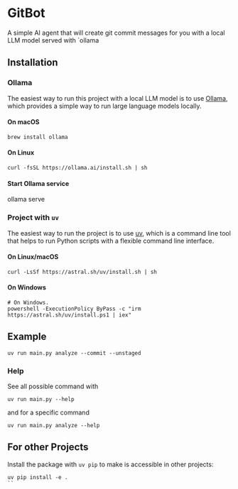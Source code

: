 # GitBot
A simple AI agent that will create git commit messages for you with a local LLM model served with `ollama

## Installation
### Ollama
The easiest way to run this project with a local LLM model is to use [Ollama](https://ollama.com/), which provides a simple way to run large language models locally.
#### On macOS
```shell
brew install ollama
```

#### On Linux
```shell
curl -fsSL https://ollama.ai/install.sh | sh
```

#### Start Ollama service
ollama serve

### Project with `uv`
The easiest way to run the project is to use [uv](https://astral.sh/), which is a command line tool that helps to run Python scripts with a flexible command line interface.
#### On Linux/macOS
```shell
curl -LsSf https://astral.sh/uv/install.sh | sh
```

#### On Windows
```shell
# On Windows.
powershell -ExecutionPolicy ByPass -c "irm https://astral.sh/uv/install.ps1 | iex"
```

## Example
```shell
uv run main.py analyze --commit --unstaged
```

### Help
See all possible command with 
```shell
uv run main.py --help
```

and for a specific command
```shell
uv run main.py analyze --help
```

## For other Projects
Install the package with `uv pip` to make is accessible in other projects:
```shell
uv pip install -e .
``